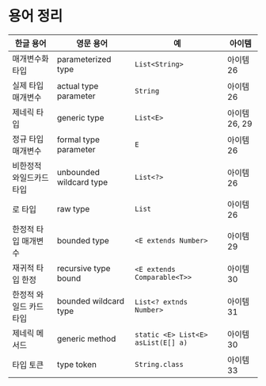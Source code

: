 # 용어 정리


| 한글 용어 | 영문 용어 | 예 | 아이템 |
|--|--|--|--|
| 매개변수화 타입 | parameterized type | ```List<String>``` | 아이템 26 |
| 실제 타입 매개변수 | actual type parameter | ```String``` | 아이템 26 |
| 제네릭 타입 | generic type | ```List<E>``` | 아이템 26, 29 |
| 정규 타입 매개변수 | formal type parameter | ```E``` | 아이템 26 |
| 비한정적 와일드카드 타입 | unbounded wildcard type | ```List<?>``` | 아이템 26 |
| 로 타입 | raw type | ```List``` | 아이템 26 |
| 한정적 타입 매개변수 | bounded type | ```<E extends Number>``` | 아이템 29 |
| 재귀적 타입 한정 | recursive type bound | ```<E extends Comparable<T>>``` | 아이템 30 |
| 한정적 와일드 카드 타입 | bounded wildcard type | ```List<? extnds Number>``` | 아이템 31 |
| 제네릭 메서드 | generic method | ```static <E> List<E> asList(E[] a)``` | 아이템 30 |
| 타입 토큰 | type token | ```String.class``` | 아이템 33 |
